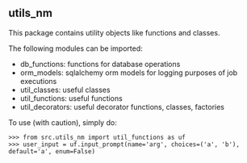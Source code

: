 utils_nm
--------

This package contains utility objects like functions and classes.

The following modules can be imported:
- db_functions: functions for database operations
- orm_models: sqlalchemy orm models for logging purposes of job executions
- util_classes: useful classes
- util_functions: useful functions
- util_decorators: useful decorator functions, classes, factories

To use (with caution), simply do:

    >>> from src.utils_nm import util_functions as uf
    >>> user_input = uf.input_prompt(name='arg', choices=('a', 'b'), default='a', enum=False)
